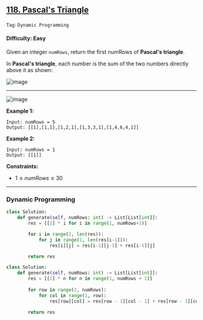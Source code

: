 ## [118. Pascal's Triangle](https://leetcode.com/problems/pascals-triangle)

```Tag```: ```Dynamic Programming```

#### Difficulty: Easy

Given an integer ```numRows```, return the first numRows of __Pascal's triangle__.

In __Pascal's triangle__, each number is the sum of the two numbers directly above it as shown:

![image](https://user-images.githubusercontent.com/35042430/209506348-fe24205d-1158-4810-aa05-0bcd7ac84df4.png)

---

![image](https://upload.wikimedia.org/wikipedia/commons/0/0d/PascalTriangleAnimated2.gif)

__Example 1:__
```
Input: numRows = 5
Output: [[1],[1,1],[1,2,1],[1,3,3,1],[1,4,6,4,1]]
```

__Example 2:__
```
Input: numRows = 1
Output: [[1]]
```

__Constraints:__

- $1 \le numRows \le 30$


---

### Dynamic Programming

```Python
class Solution:
    def generate(self, numRows: int) -> List[List[int]]:
        res = [[1] * i for i in range(1, numRows+1)]

        for i in range(2, len(res)):
            for j in range(1, len(res[i-1])):
                res[i][j] = res[i-1][j-1] + res[i-1][j]

        return res
```

```Python
class Solution:
    def generate(self, numRows: int) -> List[List[int]]:
        res = [[1] * n for n in range(1, numRows + 1)]
        
        for row in range(2, numRows):
            for col in range(1, row): 
                res[row][col] = res[row - 1][col - 1] + res[row - 1][col]
        
        return res
```
